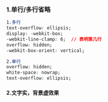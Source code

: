 ### 1.单行/多行省略

```css
1.多行
text-overflow: ellipsis;
display: -webkit-box;
-webkit-line-clamp: 6;  // 表明第几行
overflow: hidden;
-webkit-box-orient: vertical;

2.单行
overflow: hidden;
white-space: nowrap;
text-overflow: ellipsis;
```

#### 2.文字实，背景虚效果

```

```

